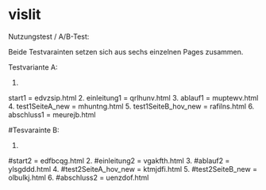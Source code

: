 # vislit

Nutzungstest / A/B-Test:

Beide Testvarainten setzen sich aus sechs einzelnen Pages zusammen.

Testvariante A:

1.
start1 = edvzsip.html
2.
einleitung1 = qrlhunv.html
3.
ablauf1 = muptewv.html
4.
test1SeiteA_new = mhuntng.html
5.
test1SeiteB_hov_new = rafilns.html
6.
abschluss1 = meurejb.html

#Tesvarainte B: 

1.
#start2 = edfbcqg.html
2.
#einleitung2 = vgakfth.html
3.
#ablauf2 = ylsgddd.html
4.
#test2SeiteA_hov_new = ktmjdfi.html
5.
#test2SeiteB_new = olbulkj.html
6.
#abschluss2 = uenzdof.html

